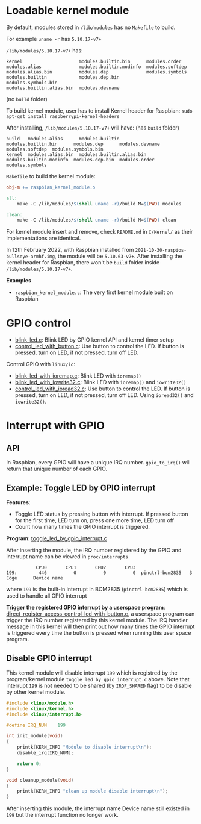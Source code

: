 # Loadable kernel module

By default, modules stored in ``/lib/modules`` has no ``Makefile`` to build.

For example ``uname -r`` has ``5.10.17-v7+``

``/lib/modules/5.10.17-v7+`` has:

```
kernel                     modules.builtin.bin      modules.order
modules.alias              modules.builtin.modinfo  modules.softdep
modules.alias.bin          modules.dep              modules.symbols
modules.builtin            modules.dep.bin          modules.symbols.bin
modules.builtin.alias.bin  modules.devname
```

(no ``build`` folder)

To build kernel module, user has to install Kernel header for Raspbian: ``sudo apt-get install raspberrypi-kernel-headers``

After installing, ``/lib/modules/5.10.17-v7+`` will have: (has ``build`` folder)

```
build   modules.alias      modules.builtin            modules.builtin.bin      modules.dep      modules.devname  modules.softdep  modules.symbols.bin
kernel  modules.alias.bin  modules.builtin.alias.bin  modules.builtin.modinfo  modules.dep.bin  modules.order    modules.symbols
```

``Makefile`` to build the kernel module:

```Makefile
obj-m += raspbian_kernel_module.o

all:
	make -C /lib/modules/$(shell uname -r)/build M=$(PWD) modules

clean:
	make -C /lib/modules/$(shell uname -r)/build M=$(PWD) clean
```    

For kernel module insert and remove, check ``README.md`` in ``C/Kernel/`` as their implementations are identical.

In 12th February 2022, with Raspbian installed from ``2021-10-30-raspios-bullseye-armhf.img``, the module will be ``5.10.63-v7+``. After installing the kernel header for Raspbian, there won't be ``build`` folder inside ``/lib/modules/5.10.17-v7+``.

**Examples**

* ``raspbian_kernel_module.c``: The very first kernel module built on Raspbian

# GPIO control

* [blink_led.c](blink_led.c): Blink LED by GPIO kernel API and kernel timer setup
* [control_led_with_button.c](control_led_with_button.c): Use button to control the LED. If button is pressed, turn on LED, if not pressed, turn off LED.

Control GPIO with ``linux/io``:

* [blink_led_with_ioremap.c](blink_led_with_ioremap.c): Blink LED with ``ioremap()``
* [blink_led_with_iowrite32.c](blink_led_with_iowrite32.c): Blink LED with ``ioremap()`` and ``iowrite32()``
* [control_led_with_ioread32.c](control_led_with_ioread32.c): Use button to control the LED. If button is pressed, turn on LED, if not pressed, turn off LED. Using ``ioread32()`` and ``iowrite32()``.

# Interrupt with GPIO

## API

In Raspbian, every GPIO will have a unique IRQ number. ``gpio_to_irq()`` will return that unique number of each GPIO.

## Example: Toggle LED by GPIO interrupt

**Features**:

* Toggle LED status by pressing button with interrupt. If pressed button for the first time, LED turn on, press one more time, LED turn off
* Count how many times the GPIO interrupt is triggered.

**Program**: [toggle_led_by_gpio_interrupt.c](toggle_led_by_gpio_interrupt.c)

After inserting the module, the IRQ number registered by the GPIO and interrupt name can be viewed in ``proc/interrupts``

```
           CPU0       CPU1       CPU2       CPU3   
199:        446          0          0          0  pinctrl-bcm2835   3 Edge      Device name
```

where ``199`` is the built-in interrupt in BCM2835 (``pinctrl-bcm2835``) which is used to handle all GPIO interrupt

**Trigger the registered GPIO interrupt by a userspace program**: [direct_register_access_control_led_with_button.c](https://github.com/TranPhucVinh/Raspberry-Pi-C/blob/main/Physical%20layer/GPIO/direct_register_access_control_led_with_button.c), a userspace program can trigger the IRQ number registered by this kernel module. The IRQ handler message in this kernel will then print out how many times the GPIO interrupt is triggered every time the button is pressed when running this user space program.

## Disable GPIO interrupt 

This kernel module will disable interrupt ``199`` which is registred by the program/kernel module ``toggle_led_by_gpio_interrupt.c`` above. Note that interrupt ``199`` is not needed to be shared (by ``IRQF_SHARED`` flag) to be disable by other kernel module.

```c
#include <linux/module.h>
#include <linux/kernel.h>
#include <linux/interrupt.h>

#define IRQ_NUM    199

int init_module(void)
{
	printk(KERN_INFO "Module to disable interrupt\n");
	disable_irq(IRQ_NUM);

	return 0;
}

void cleanup_module(void)
{
	printk(KERN_INFO "clean up module disable interrupt\n");
}
```

After inserting this module, the interrupt name Device name still existed in ``199`` but the interrupt function no longer work.

